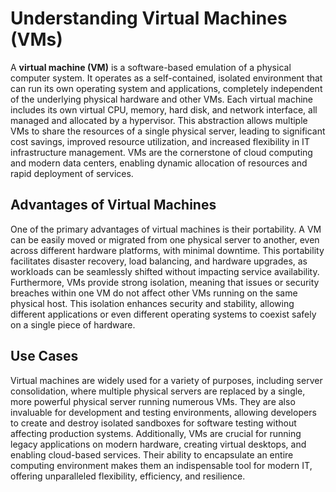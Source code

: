 # Understanding Virtual Machines (VMs)

A **virtual machine (VM)** is a software-based emulation of a physical computer system. It operates as a self-contained, isolated environment that can run its own operating system and applications, completely independent of the underlying physical hardware and other VMs. Each virtual machine includes its own virtual CPU, memory, hard disk, and network interface, all managed and allocated by a hypervisor. This abstraction allows multiple VMs to share the resources of a single physical server, leading to significant cost savings, improved resource utilization, and increased flexibility in IT infrastructure management. VMs are the cornerstone of cloud computing and modern data centers, enabling dynamic allocation of resources and rapid deployment of services.

## Advantages of Virtual Machines

One of the primary advantages of virtual machines is their portability. A VM can be easily moved or migrated from one physical server to another, even across different hardware platforms, with minimal downtime. This portability facilitates disaster recovery, load balancing, and hardware upgrades, as workloads can be seamlessly shifted without impacting service availability. Furthermore, VMs provide strong isolation, meaning that issues or security breaches within one VM do not affect other VMs running on the same physical host. This isolation enhances security and stability, allowing different applications or even different operating systems to coexist safely on a single piece of hardware.

## Use Cases

Virtual machines are widely used for a variety of purposes, including server consolidation, where multiple physical servers are replaced by a single, more powerful physical server running numerous VMs. They are also invaluable for development and testing environments, allowing developers to create and destroy isolated sandboxes for software testing without affecting production systems. Additionally, VMs are crucial for running legacy applications on modern hardware, creating virtual desktops, and enabling cloud-based services. Their ability to encapsulate an entire computing environment makes them an indispensable tool for modern IT, offering unparalleled flexibility, efficiency, and resilience.
